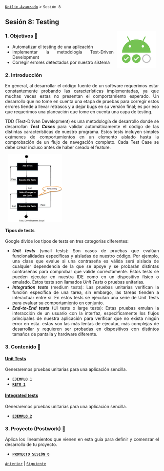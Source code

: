 [`Kotlin-Avanzado`](../Readme.md) > `Sesión 8`

## Sesión 8: Testing

<img src="images/testing.png" align="right" height="120" hspace="10">

<div style="text-align: justify;">

### 1. Objetivos :dart: 

- Automatizar el testing de una aplicación
- Implementar la metodología Test-Driven Development
- Corregir errores detectados por nuestro sistema

### 2. Introducción

En general, al desarrollar el código fuente de un software requerimos estar constantemente probando las características implementadas, ya que muchas veces estas no presentan el comportamiento esperado. Un desarrollo que no tome en cuenta una etapa de pruebas para corregir estos errores tiende a llevar retrasos y a dejar bugs en su versión final; es por eso que requerimos una planeación que tome en cuenta una capa de testing.

TDD (Test-Driven Development) es una metodología de desarrollo donde se desarrollan ___Test Cases___ para validar automáticamente el código de las distintas características de nuestro programa. Estos tests incluyen simples exámenes de comportamientos en un elemento aislado hasta la comprobación de un flujo de navegación completo. Cada Test Case se debe crear incluso antes de haber creado el feature.



<img src="images/test flow.png" align="center" width="35%" hspace="10">



#### Tipos de tests

Google divide los tipos de tests en tres categorías diferentes:

* ___Unit tests___ (small tests): Son casos de pruebas que evalúan funcionalidades específicas y aisladas de nuestro código. Por ejemplo, una clase que evalue si una contraseña es válida será aislada de cualquier dependencia de la que se apoye y se probarán distintas contraseñas para comprobar que valide correctamente. Estos tests se pueden ejecutar en nuestra IDE como en un dispositivo físico o emulado. Estos tests son llamados _Unit Tests_ o pruebas unitarias. 
* ___Integration tests___ (medium tests): Las pruebas unitarias verifican la función específica de una tarea, sin embargo, las tareas tienden a interactuar entre sí. En estos tests se ejecutan una serie de Unit Tests para evaluar su comportamiento en conjunto.
* ___End-to-End tests___ (UI tests o large tests): Estas pruebas emulan la interacción de un usuario con la interfaz, específicamente los flujos principales de nuestra aplicación para verificar que no exista ningún error en esta. estas son las más lentas de ejecutar, más complejas de desarrollar y requieren ser probadas en dispositivos con distintos tamaños de pantalla y hardware diferente.



### 3. Contenido :blue_book:

 

#### <ins>Unit Tests</ins>

Generaremos pruebas unitarias para una aplicación sencilla.

- [**`EJEMPLO 1`**](Ejemplo-01/Readme.md)
- [**`RETO 1`**](Reto-01/Readme.md)

#### <ins>Integrated tests</ins>

Generaremos pruebas unitarias para una aplicación sencilla.

- [**`EJEMPLO 2`**](Ejemplo-02/Readme.md)


### 3. Proyecto (Postwork) :hammer:

Aplica los lineamientos que vienen en esta guía para definir y comenzar el desarrollo de tu proyecto.

- [**`PROYECTO SESIÓN 8`**](Proyecto/Readme.md)

[`Anterior`](../Sesion-03/Readme.md) | [`Siguiente`](../Sesion-05/Readme.md)      

</div>


